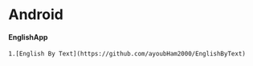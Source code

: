 Android
==========

#### EnglishApp
```
1.[English By Text](https://github.com/ayoubHam2000/EnglishByText)
```
